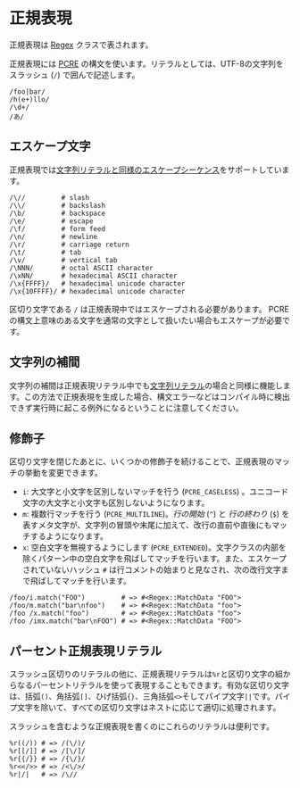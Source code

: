 # 正規表現

正規表現は [Regex](https://crystal-lang.org/api/latest/Regex.html) クラスで表されます。

正規表現には [PCRE](http://pcre.org/pcre.txt) の構文を使います。リテラルとしては、UTF-8の文字列をスラッシュ (`/`) で囲んで記述します。

```crystal
/foo|bar/
/h(e+)llo/
/\d+/
/あ/
```

## エスケープ文字

正規表現では[文字列リテラルと同様のエスケープシーケンス](./string.md)をサポートしています。

```crystal
/\//         # slash
/\\/         # backslash
/\b/         # backspace
/\e/         # escape
/\f/         # form feed
/\n/         # newline
/\r/         # carriage return
/\t/         # tab
/\v/         # vertical tab
/\NNN/       # octal ASCII character
/\xNN/       # hexadecimal ASCII character
/\x{FFFF}/   # hexadecimal unicode character
/\x{10FFFF}/ # hexadecimal unicode character
```

区切り文字である `/` は正規表現中ではエスケープされる必要があります。
PCRE の構文上意味のある文字を通常の文字として扱いたい場合もエスケープが必要です。

## 文字列の補間

文字列の補間は正規表現リテラル中でも[文字列リテラル](./string.md)の場合と同様に機能します。この方法で正規表現を生成した場合、構文エラーなどはコンパイル時に検出できず実行時に起こる例外になるということに注意してください。

## 修飾子

区切り文字を閉じたあとに、いくつかの修飾子を続けることで、正規表現のマッチの挙動を変更できます。

* `i`: 大文字と小文字を区別しないマッチを行う (`PCRE_CASELESS`) 。ユニコード文字の大文字と小文字も区別しないようになります。
* `m`: 複数行マッチを行う (`PCRE_MULTILINE`)。*行の開始* (`^`) と *行の終わり* (`$`) を表すメタ文字が、文字列の冒頭や末尾に加えて、改行の直前や直後にもマッチするようになります。
* `x`: 空白文字を無視するようにします (`PCRE_EXTENDED`)。文字クラスの内部を除くパターン中の空白文字を飛ばしてマッチを行います。また、エスケープされていないハッシュ `#` は行コメントの始まりと見なされ、次の改行文字まで飛ばしてマッチを行います。

```crystal
/foo/i.match("FOO")         # => #<Regex::MatchData "FOO">
/foo/m.match("bar\nfoo")    # => #<Regex::MatchData "foo">
/foo /x.match("foo")        # => #<Regex::MatchData "foo">
/foo /imx.match("bar\nFOO") # => #<Regex::MatchData "FOO">
```

## パーセント正規表現リテラル

スラッシュ区切りのリテラルの他に、正規表現リテラルは`%r`と区切り文字の組からなるパーセントリテラルを使って表現することもできます。有効な区切り文字は、括弧`()`、角括弧`[]`、ひげ括弧`{}`、三角括弧`<>`そしてパイプ文字`||`です。パイプ文字を除いて、すべての区切り文字はネストに応じて適切に処理されます。

スラッシュを含むような正規表現を書くのにこれらのリテラルは便利です。

```crystal
%r((/)) # => /(\/)/
%r[[/]] # => /[\/]/
%r{{/}} # => /{\/}/
%r<</>> # => /<\/>/
%r|/|   # => /\//
```
